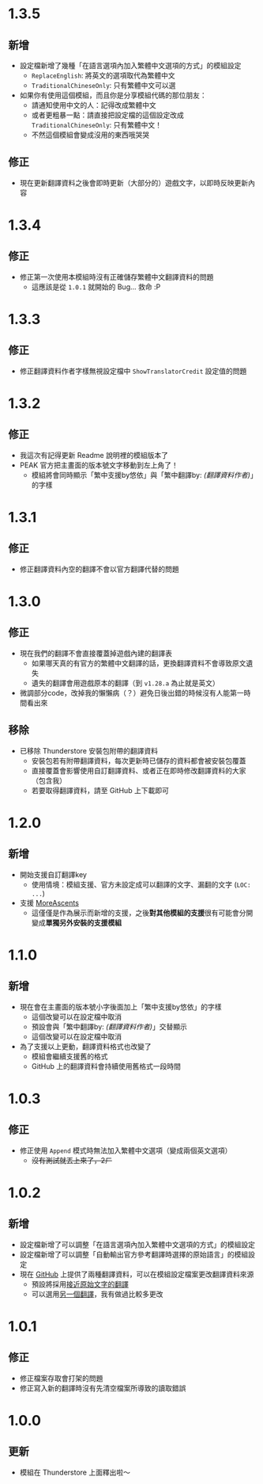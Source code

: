# 1.3.5
## 新增
- 設定檔新增了幾種「在語言選項內加入繁體中文選項的方式」的模組設定
  - `ReplaceEnglish`: 將英文的選項取代為繁體中文
  - `TraditionalChineseOnly`: 只有繁體中文可以選
- 如果你有使用這個模組，而且你是分享模組代碼的那位朋友：
  - 請通知使用中文的人：記得改成繁體中文
  - 或者更粗暴一點：請直接把設定檔的這個設定改成 `TraditionalChineseOnly`: 只有繁體中文！
  - 不然這個模組會變成沒用的東西哦哭哭
## 修正
- 現在更新翻譯資料之後會即時更新（大部分的）遊戲文字，以即時反映更新內容

# 1.3.4
## 修正
- 修正第一次使用本模組時沒有正確儲存繁體中文翻譯資料的問題
  - 這應該是從 `1.0.1` 就開始的 Bug... 救命 :P

# 1.3.3
## 修正
- 修正翻譯資料作者字樣無視設定檔中 `ShowTranslatorCredit` 設定值的問題

# 1.3.2
## 修正
- 我這次有記得更新 Readme 說明裡的模組版本了
- PEAK 官方把主畫面的版本號文字移動到左上角了！
  - 模組將會同時顯示「繁中支援by悠依」與「繁中翻譯by: *(翻譯資料作者)*」的字樣

# 1.3.1
## 修正
- 修正翻譯資料內空的翻譯不會以官方翻譯代替的問題

# 1.3.0
## 修正
- 現在我們的翻譯不會直接覆蓋掉遊戲內建的翻譯表
  - 如果哪天真的有官方的繁體中文翻譯的話，更換翻譯資料不會導致原文遺失
  - 遺失的翻譯會用遊戲原本的翻譯（到 `v1.28.a` 為止就是英文）
- 微調部分code，改掉我的懶懶病（？）避免日後出錯的時候沒有人能第一時間看出來
## 移除
- 已移除 Thunderstore 安裝包附帶的翻譯資料
    - 安裝包若有附帶翻譯資料，每次更新時已儲存的資料都會被安裝包覆蓋
    - 直接覆蓋會影響使用自訂翻譯資料、或者正在即時修改翻譯資料的大家（包含我）
    - 若要取得翻譯資料，請至 GitHub 上下載即可

# 1.2.0
## 新增
- 開始支援自訂翻譯key
    - 使用情境：模組支援、官方未設定成可以翻譯的文字、漏翻的文字 (`LOC: ...`)
- 支援 [MoreAscents](https://thunderstore.io/c/peak/p/asdfmovie402/MoreAscents/)
    - 這僅僅是作為展示而新增的支援，之後**對其他模組的支援**很有可能會分開變成**單獨另外安裝的支援模組**

# 1.1.0
## 新增
- 現在會在主畫面的版本號小字後面加上「繁中支援by悠依」的字樣
    - 這個改變可以在設定檔中取消
    - 預設會與「繁中翻譯by: *(翻譯資料作者)*」交替顯示
    - 這個改變可以在設定檔中取消
- 為了支援以上更動，翻譯資料格式也改變了
    - 模組會繼續支援舊的格式
    - GitHub 上的翻譯資料會持續使用舊格式一段時間

# 1.0.3
## 修正
- 修正使用 `Append` 模式時無法加入繁體中文選項（變成兩個英文選項）
    - ~~沒有測試就丟上來了，2ㄏ~~

# 1.0.2
## 新增
- 設定檔新增了可以調整「在語言選項內加入繁體中文選項的方式」的模組設定
- 設定檔新增了可以調整「自動輸出官方參考翻譯時選擇的原始語言」的模組設定
- 現在 [GitHub](https://github.com/Yuieii/ue.Peak.TcnPatch/) 上提供了兩種翻譯資料，可以在模組設定檔案更改翻譯資料來源
    - 預設將採用[接近原始文字的翻譯](https://raw.githubusercontent.com/Yuieii/ue.Peak.TcnPatch/refs/heads/master/TcnTranslations.json)
    - 可以選用[另一個翻譯](https://raw.githubusercontent.com/Yuieii/ue.Peak.TcnPatch/refs/heads/master/TcnTranslations-ue.json)，我有做過比較多更改

# 1.0.1
## 修正
- 修正檔案存取會打架的問題
- 修正寫入新的翻譯時沒有先清空檔案所導致的讀取錯誤

# 1.0.0
## 更新
- 模組在 Thunderstore 上面釋出啦～